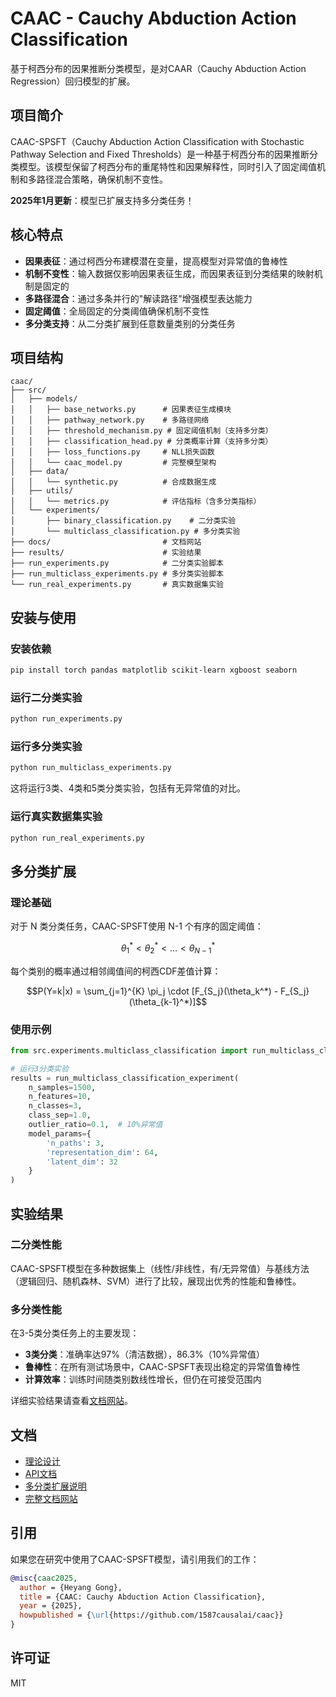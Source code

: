 # CAAC - Cauchy Abduction Action Classification

基于柯西分布的因果推断分类模型，是对CAAR（Cauchy Abduction Action Regression）回归模型的扩展。

## 项目简介

CAAC-SPSFT（Cauchy Abduction Action Classification with Stochastic Pathway Selection and Fixed Thresholds）是一种基于柯西分布的因果推断分类模型。该模型保留了柯西分布的重尾特性和因果解释性，同时引入了固定阈值机制和多路径混合策略，确保机制不变性。

**2025年1月更新**：模型已扩展支持多分类任务！

## 核心特点

- **因果表征**：通过柯西分布建模潜在变量，提高模型对异常值的鲁棒性
- **机制不变性**：输入数据仅影响因果表征生成，而因果表征到分类结果的映射机制是固定的
- **多路径混合**：通过多条并行的"解读路径"增强模型表达能力
- **固定阈值**：全局固定的分类阈值确保机制不变性
- **多分类支持**：从二分类扩展到任意数量类别的分类任务

## 项目结构

```
caac/
├── src/
│   ├── models/
│   │   ├── base_networks.py      # 因果表征生成模块
│   │   ├── pathway_network.py    # 多路径网络
│   │   ├── threshold_mechanism.py # 固定阈值机制（支持多分类）
│   │   ├── classification_head.py # 分类概率计算（支持多分类）
│   │   ├── loss_functions.py     # NLL损失函数
│   │   └── caac_model.py         # 完整模型架构
│   ├── data/
│   │   └── synthetic.py          # 合成数据生成
│   ├── utils/
│   │   └── metrics.py            # 评估指标（含多分类指标）
│   └── experiments/
│       ├── binary_classification.py    # 二分类实验
│       └── multiclass_classification.py # 多分类实验
├── docs/                         # 文档网站
├── results/                      # 实验结果
├── run_experiments.py            # 二分类实验脚本
├── run_multiclass_experiments.py # 多分类实验脚本
└── run_real_experiments.py       # 真实数据集实验
```

## 安装与使用

### 安装依赖

```bash
pip install torch pandas matplotlib scikit-learn xgboost seaborn
```

### 运行二分类实验

```bash
python run_experiments.py
```

### 运行多分类实验

```bash
python run_multiclass_experiments.py
```

这将运行3类、4类和5类分类实验，包括有无异常值的对比。

### 运行真实数据集实验

```bash
python run_real_experiments.py
```

## 多分类扩展

### 理论基础

对于 N 类分类任务，CAAC-SPSFT使用 N-1 个有序的固定阈值：

$$\theta_1^* < \theta_2^* < ... < \theta_{N-1}^*$$

每个类别的概率通过相邻阈值间的柯西CDF差值计算：

$$P(Y=k|x) = \sum_{j=1}^{K} \pi_j \cdot [F_{S_j}(\theta_k^*) - F_{S_j}(\theta_{k-1}^*)]$$

### 使用示例

```python
from src.experiments.multiclass_classification import run_multiclass_classification_experiment

# 运行3分类实验
results = run_multiclass_classification_experiment(
    n_samples=1500,
    n_features=10,
    n_classes=3,
    class_sep=1.0,
    outlier_ratio=0.1,  # 10%异常值
    model_params={
        'n_paths': 3,
        'representation_dim': 64,
        'latent_dim': 32
    }
)
```

## 实验结果

### 二分类性能

CAAC-SPSFT模型在多种数据集上（线性/非线性，有/无异常值）与基线方法（逻辑回归、随机森林、SVM）进行了比较，展现出优秀的性能和鲁棒性。

### 多分类性能

在3-5类分类任务上的主要发现：
- **3类分类**：准确率达97%（清洁数据），86.3%（10%异常值）
- **鲁棒性**：在所有测试场景中，CAAC-SPSFT表现出稳定的异常值鲁棒性
- **计算效率**：训练时间随类别数线性增长，但仍在可接受范围内

详细实验结果请查看[文档网站](https://1587causalai.github.io/caac/)。

## 文档

- [理论设计](docs/theory.md)
- [API文档](docs/api.md)
- [多分类扩展说明](docs/multiclass_extension.md)
- [完整文档网站](https://1587causalai.github.io/caac/)

## 引用

如果您在研究中使用了CAAC-SPSFT模型，请引用我们的工作：

```bibtex
@misc{caac2025,
  author = {Heyang Gong},
  title = {CAAC: Cauchy Abduction Action Classification},
  year = {2025},
  howpublished = {\url{https://github.com/1587causalai/caac}}
}
```

## 许可证

MIT
